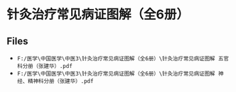 # 针灸治疗常见病证图解（全6册）

## Files

- `F:/医学\中国医学\中医3\针灸治疗常见病证图解（全6册）\针灸治疗常见病证图解 五官科分册（张建华）.pdf`
- `F:/医学\中国医学\中医3\针灸治疗常见病证图解（全6册）\针灸治疗常见病证图解 神经、精神科分册（张建华）.pdf`
